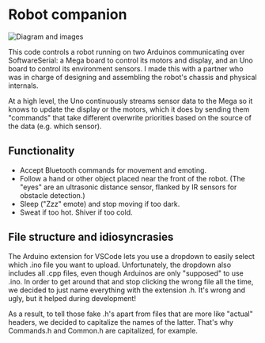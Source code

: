 # Robot companion
![Diagram and images](https://github.com/supposedly/robot-companion/assets/32081933/46e5e929-57b4-488f-88bc-83796a6248c7)

This code controls a robot running on two Arduinos communicating over SoftwareSerial: a Mega board to control its
motors and display, and an Uno board to control its environment sensors. I made this with a partner who was in charge
of designing and assembling the robot's chassis and physical internals.

At a high level, the Uno continuously streams sensor data to the Mega so it knows to update the display or the motors,
which it does by sending them "commands" that take different overwrite priorities based on the source of the data
(e.g. which sensor).

## Functionality

- Accept Bluetooth commands for movement and emoting.
- Follow a hand or other object placed near the front of the robot. (The "eyes" are an ultrasonic distance sensor, flanked
  by IR sensors for obstacle detection.)
- Sleep ("Zzz" emote) and stop moving if too dark.
- Sweat if too hot. Shiver if too cold.

## File structure and idiosyncrasies
The Arduino extension for VSCode lets you use a dropdown to easily select which .ino file you want to upload.
Unfortunately, the dropdown also includes all .cpp files, even though Arduinos are only "supposed" to use .ino.
In order to get around that and stop clicking the wrong file all the time, we decided to just name everything
with the extension .h. It's wrong and ugly, but it helped during development!

As a result, to tell those fake .h's apart from files that are more like "actual" headers, we decided to capitalize
the names of the latter. That's why Commands.h and Common.h are capitalized, for example.
